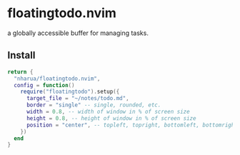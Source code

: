# floatingtodo.nvim

a globally accessible buffer for managing tasks.

## Install

```lua
return {
  "nharua/floatingtodo.nvim",
  config = function()
    require("floatingtodo").setup({
      target_file = "~/notes/todo.md",
      border = "single" -- single, rounded, etc.
      width = 0.8, -- width of window in % of screen size
      height = 0.8, -- height of window in % of screen size
      position = "center", -- topleft, topright, bottomleft, bottomright
    })
  end
}
```
